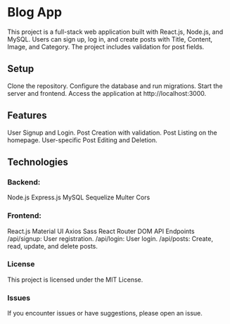 <h1>Blog App</h1>
This project is a full-stack web application built with React.js, Node.js, and MySQL. Users can sign up, log in, and create posts with Title, Content, Image, and Category. The project includes validation for post fields.

<h2>Setup</h2>
Clone the repository.
Configure the database and run migrations.
Start the server and frontend.
Access the application at http://localhost:3000.
<h2>Features</h2>
User Signup and Login.
Post Creation with validation.
Post Listing on the homepage.
User-specific Post Editing and Deletion.
<h2>Technologies </h2>
<h3>Backend:</h3>

Node.js
Express.js
MySQL
Sequelize
Multer
Cors
<h3>Frontend: </h3

React.js
Material UI
Axios
Sass
React Router DOM
API Endpoints
/api/signup: User registration.
/api/login: User login.
/api/posts: Create, read, update, and delete posts.
<h3>License</h3>
This project is licensed under the MIT License.

<h3>Issues</h3>
If you encounter issues or have suggestions, please open an issue.
